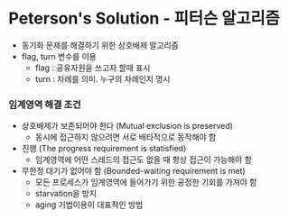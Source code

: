 # Peterson's Solution - 피터슨 알고리즘

- 동기화 문제를 해결하기 위한 상호배제 알고리즘
- flag, turn 변수를 이용
  - flag : 공유자원을 쓰고자 할때 표시
  - turn : 차례를 의미. 누구의 차례인지 명시

### 임계영역 해결 조건

- 상호배제가 보존되어야 한다 (Mutual exclusion is preserved)
  - 동시에 접근하지 않으려면 서로 배타적으로 동작해야 함
- 진행 (The progress requirement is statisfied)
  - 임계영역에 어떤 스레드의 접근도 없을 때 항상 접근이 가능해야 함
- 무한정 대기가 없어야 함 (Bounded-waiting requirement is met)
  - 모든 프로세스가 임계영역에 들어가기 위한 공정한 기회를 가져야 함
  - starvation을 방지
  - aging 기법이용이 대표적인 방법